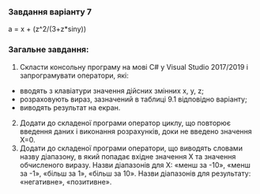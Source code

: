 ### **Завдання варіанту 7**
a = x + (z^2/(3+z*siny))

### **Загальне завдання:**  
1. Скласти консольну програму на мові С# у Visual Studio 2017/2019 і запрограмувати оператори, які:
- вводять з клавіатури значення дійсних змінних x, y, z;
- розраховують вираз, зазначений в таблиці 9.1 відповідно варіанту;
- виводять результат на екран. 
2. Додати до складеної програми оператор циклу, що повторює введення даних і виконання розрахунків, доки не введено значення Х=0.
3. Додати до складеної програми оператори, що виводять словами назву діапазону, в який попадає вхідне значення Х та значення обчисленого виразу. Назви діапазонів для Х: «менш за -10», «менш за -1», «більш за 1», «більш за 10». Назви діапазонів для результату: «негативне», «позитивне».